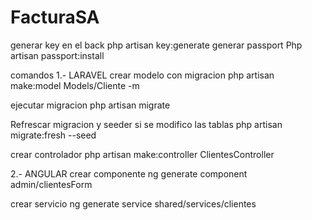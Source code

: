 # FacturaSA
generar key en el back
php artisan key:generate
generar passport
Php artisan passport:install

comandos
1.- LARAVEL
crear modelo con migracion
php artisan make:model Models/Cliente -m

ejecutar migracion
php artisan migrate

Refrescar migracion y seeder si se modifico las tablas
php artisan migrate:fresh --seed

crear controlador
php artisan make:controller ClientesController

2.- ANGULAR
crear componente 
ng generate component admin/clientesForm

crear servicio
ng generate service shared/services/clientes
